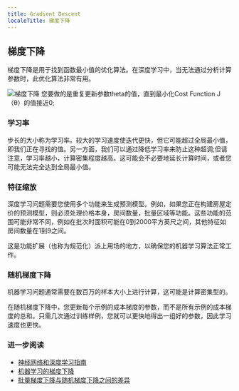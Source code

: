 ```yaml
---
title: Gradient Descent
localeTitle: 梯度下降
---
```

## 梯度下降

梯度下降是用于找到函数最小值的优化算法。在深度学习中，当无法通过分析计算参数时，此优化算法非常有用。

![梯度下降](https://upload.wikimedia.org/wikipedia/commons/6/68/Gradient_descent.jpg) 您要做的是重复更新参数theta的值，直到最小化Cost Function J（θ）的值接近0;

### 学习率

步长的大小称为学习率。较大的学习速度使迭代更快，但它可能超过全局最小值，即我们正在寻找的值。另一方面，我们可以通过降低学习率来防止这种超调;但请注意，学习率越小，计算密集程度越高。这可能会不必要地延长计算时间，或者您可能无法完全达到全局最小值。

### 特征缩放

深度学习问题需要您使用多个功能来生成预测模型。例如，如果您正在构建房屋定价的预测模型，则必须处理价格本身，房间数量，批量区域等功能。这些功能的范围可能非常不同，例如在批次时面积可能在0到2000平方英尺之间，其他特征如房间数量在1到9之间。

这是功能扩展（也称为规范化）派上用场的地方，以确保您的机器学习算法正常工作。

### 随机梯度下降

机器学习问题通常需要在数百万的样本大小上进行计算，这可能是计算密集型的。

在随机梯度下降中，您更新每个示例的成本梯度的参数，而不是所有示例的成本梯度的总和。只需几次通过训练样例，您就可以更快地得出一组好的参数，因此学习速度也更快。

### 进一步阅读

*   [神经网络和深度学习指南](http://neuralnetworksanddeeplearning.com/)
*   [机器学习的梯度下降](https://machinelearningmastery.com/gradient-descent-for-machine-learning/)
*   [批量梯度下降与随机梯度下降之间的差异](https://towardsdatascience.com/difference-between-batch-gradient-descent-and-stochastic-gradient-descent-1187f1291aa1)